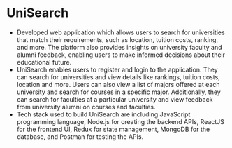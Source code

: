 # UniSearch

* Developed web application which allows users to search for universities that match their requirements, such as location, tuition costs, ranking, and more. The platform also provides insights on university faculty and alumni feedback, enabling users to make informed decisions about their educational future.
* UniSearch enables users to register and login to the application. They can search for universities and view details like rankings, tuition costs, location and more. Users can also view a list of majors offered at each university and search for courses in a specific major. Additionally, they can search for faculties at a particular
university and view feedback from university alumni on courses and faculties.
* Tech stack used to build UniSearch are including JavaScript programming language, Node.js for creating the
backend APIs, ReactJS for the frontend UI, Redux for state management, MongoDB for the database, and Postman for testing the APIs.
